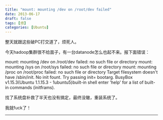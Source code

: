 ```yaml
---
title: "mount: mounting /dev on /root/dev failed"
date: 2013-06-17
draft: false
tags: [烦]
categories: [Ubuntu]
---
```


整天就跟这些破PC打交道了，烦死人。

今天hadoop集群很不给面子，有一台datanode怎么也起不来。报下面错误：



mount: mounting /dev on /root/dev failed: no such file or directory mount: mounting /sys on /root/sys failed: no such file or directory mount: mounting /proc on /root/proc failed: no such file or directory Target filesystem doesn&#39;t have /sbin/init. No init fount. Try passing init= bootarg. BusyBox v1.15.3(Ubuntu 1.1.15.3 - 1ubuntu5)built-in shell enter &#39;help&#39; for a list of built-in commands (initframs).  

找了系统盘补救了半天也没有搞定，最终没辙，重装系统了。 

我就fuck了！ 
 
- - -
 